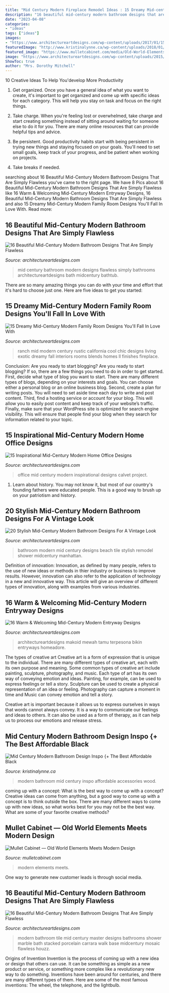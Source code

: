 ```yaml
---
title: "Mid Century Modern Fireplace Remodel Ideas : 15 Dreamy Mid-century Modern Family Room Designs You&#039;ll Fall In Love With"
description: "16 beautiful mid-century modern bathroom designs that are simply flawless"
date: "2023-04-08"
categories:
- "ideas"
tags: ["ideas"]
images:
- "https://www.architectureartdesigns.com/wp-content/uploads/2017/01/15-Inspirational-Mid-Century-Modern-Home-Office-Designs-13-630x841.jpg"
featuredImage: "http://www.kristinalynne.ca/wp-content/uploads/2018/01/Mid-Century-Modern-Bathroom-Ideas-31-1-Kindesign-681x1024.jpg"
featured_image: "https://www.mulletcabinet.com/media/Old-World-Elements-Modern-Design-1.jpg"
image: "https://www.architectureartdesigns.com/wp-content/uploads/2015/02/20-Stylish-Mid-Century-Modern-Bathroom-Designs-For-A-Vintage-Look-18-630x945.jpg"
ShowToc: true
author: "Mrs. Dorothy Mitchell"
---
```



10 Creative Ideas To Help You'develop More Productivity
1. Get organized. Once you have a general idea of what you want to create, it's important to get organized and come up with specific ideas for each category. This will help you stay on task and focus on the right things.
2. Take charge. When you're feeling lost or overwhelmed, take charge and start creating something instead of sitting around waiting for someone else to do it for you. There are many online resources that can provide helpful tips and advice.

3. Be persistent. Good productivity habits start with being persistent in trying new things and staying focused on your goals. You'll need to set small goals, keep track of your progress, and be patient when working on projects.

4. Take breaks if needed.

	

		
searching about 16 Beautiful Mid-Century Modern Bathroom Designs That Are Simply Flawless you've came to the right page. We have 8 Pics about 16 Beautiful Mid-Century Modern Bathroom Designs That Are Simply Flawless like 16 Warm &amp; Welcoming Mid-Century Modern Entryway Designs, 16 Beautiful Mid-Century Modern Bathroom Designs That Are Simply Flawless and also 15 Dreamy Mid-Century Modern Family Room Designs You&#039;ll Fall In Love With. Read more:
		
    
## 16 Beautiful Mid-Century Modern Bathroom Designs That Are Simply Flawless

<img loading=lazy src="https://www.architectureartdesigns.com/wp-content/uploads/2015/10/16-Beautiful-Mid-Century-Modern-Bathroom-Designs-That-Are-Simply-Flawless-13.jpg" onerror="this.onerror=null;this.src='https://tse3.mm.bing.net/th?id=OIP.KPF6dzBw4zDjvDLyNzwA_gHaJh&amp;pid=15.1';" alt="16 Beautiful Mid-Century Modern Bathroom Designs That Are Simply Flawless">

_Source: architectureartdesigns.com_

>mid century bathroom modern designs flawless simply bathrooms architectureartdesigns bath midcentury bathtub. 

	

There are so many amazing things you can do with your time and effort that it's hard to choose just one. Here are five ideas to get you started: 

    
## 15 Dreamy Mid-Century Modern Family Room Designs You&#039;ll Fall In Love With

<img loading=lazy src="https://www.architectureartdesigns.com/wp-content/uploads/2015/03/15-Dreamy-Mid-Century-Modern-Family-Room-Designs-Youll-Fall-In-Love-With-12-630x418.jpg" onerror="this.onerror=null;this.src='https://tse2.mm.bing.net/th?id=OIP.cAcR-MoRP9WaTRh95m9d2AHaE6&amp;pid=15.1';" alt="15 Dreamy Mid-Century Modern Family Room Designs You&#039;ll Fall In Love With">

_Source: architectureartdesigns.com_

>ranch mid modern century rustic california cool chic designs living exotic dreamy fall interiors rooms blends homes ll finishes fireplace. 

	

Conclusion: Are you ready to start blogging?
Are you ready to start blogging? If so, there are a few things you need to do in order to get started. First, decide what type of blog you want to start. There are many different types of blogs, depending on your interests and goals. You can choose either a personal blog or an online business blog. Second, create a plan for writing posts. You will need to set aside time each day to write and post content. Third, find a hosting service or account for your blog. This will allow you to easily post content and keep track of your website’s traffic. Finally, make sure that your WordPress site is optimized for search engine visibility. This will ensure that people find your blog when they search for information related to your topic.

    
## 15 Inspirational Mid-Century Modern Home Office Designs

<img loading=lazy src="https://www.architectureartdesigns.com/wp-content/uploads/2017/01/15-Inspirational-Mid-Century-Modern-Home-Office-Designs-13-630x841.jpg" onerror="this.onerror=null;this.src='https://tse2.mm.bing.net/th?id=OIP.dygFNOPCxjF4YhpAHovScgHaJ4&amp;pid=15.1';" alt="15 Inspirational Mid-Century Modern Home Office Designs">

_Source: architectureartdesigns.com_

>office mid century modern inspirational designs calvet project. 

	

1) Learn about history. You may not know it, but most of our country's founding fathers were educated people. This is a good way to brush up on your patriotism and history. 

    
## 20 Stylish Mid-Century Modern Bathroom Designs For A Vintage Look

<img loading=lazy src="https://www.architectureartdesigns.com/wp-content/uploads/2015/02/20-Stylish-Mid-Century-Modern-Bathroom-Designs-For-A-Vintage-Look-18-630x945.jpg" onerror="this.onerror=null;this.src='https://tse4.mm.bing.net/th?id=OIP.QZ2HReqK-OuZ82FnAQYzXgHaLH&amp;pid=15.1';" alt="20 Stylish Mid-Century Modern Bathroom Designs For A Vintage Look">

_Source: architectureartdesigns.com_

>bathroom modern mid century designs beach tile stylish remodel shower midcentury manhattan. 

	

Definition of innovation:
Innovation, as defined by many people, refers to the use of new ideas or methods in thier industry or business to improve results. However, innovation can also refer to the application of technology in a new and innovative way. This article will give an overview of different types of innovation, along with examples from various industries.

    
## 16 Warm &amp; Welcoming Mid-Century Modern Entryway Designs

<img loading=lazy src="https://www.architectureartdesigns.com/wp-content/uploads/2020/06/16-Warm-Welcoming-Mid-Century-Modern-Entryway-Designs-15.jpg" onerror="this.onerror=null;this.src='https://tse4.mm.bing.net/th?id=OIP.dkjWN8PN6uPFkZvFOC392QHaE8&amp;pid=15.1';" alt="16 Warm &amp; Welcoming Mid-Century Modern Entryway Designs">

_Source: architectureartdesigns.com_

>architectureartdesigns makoid mewah tamu terpesona bikin entryways homeadore. 

	

The types of creative art
Creative art is a form of expression that is unique to the individual. There are many different types of creative art, each with its own purpose and meaning.
Some common types of creative art include painting, sculpture, photography, and music. Each type of art has its own way of conveying emotion and ideas. Painting, for example, can be used to express feelings or tell a story. Sculpture can be used to create a physical representation of an idea or feeling. Photography can capture a moment in time and Music can convey emotion and tell a story.

Creative art is important because it allows us to express ourselves in ways that words cannot always convey. It is a way to communicate our feelings and ideas to others. It can also be used as a form of therapy, as it can help us to process our emotions and release stress.

    
## Mid Century Modern Bathroom Design Inspo {+ The Best Affordable Black

<img loading=lazy src="http://www.kristinalynne.ca/wp-content/uploads/2018/01/Mid-Century-Modern-Bathroom-Ideas-31-1-Kindesign-681x1024.jpg" onerror="this.onerror=null;this.src='https://tse4.mm.bing.net/th?id=OIP.YsoApPh3BoeXkAam_5oEpQHaLI&amp;pid=15.1';" alt="Mid Century Modern Bathroom Design Inspo {+ The Best Affordable Black">

_Source: kristinalynne.ca_

>modern bathroom mid century inspo affordable accessories wood. 

	

coming up with a concept: What is the best way to come up with a concept?
Creative ideas can come from anything, but a good way to come up with a concept is to think outside the box. There are many different ways to come up with new ideas, so what works best for you may not be the best way. What are some of your favorite creative methods?

    
## Mullet Cabinet — Old World Elements Meets Modern Design

<img loading=lazy src="https://www.mulletcabinet.com/media/Old-World-Elements-Modern-Design-1.jpg" onerror="this.onerror=null;this.src='https://tse2.mm.bing.net/th?id=OIP.1iCOwwtBf0lxPlWvBlgOGQHaE8&amp;pid=15.1';" alt="Mullet Cabinet — Old World Elements Meets Modern Design">

_Source: mulletcabinet.com_

>modern elements meets. 

	

One way to generate new customer leads is through social media.

    
## 16 Beautiful Mid-Century Modern Bathroom Designs That Are Simply Flawless

<img loading=lazy src="https://www.architectureartdesigns.com/wp-content/uploads/2015/10/16-Beautiful-Mid-Century-Modern-Bathroom-Designs-That-Are-Simply-Flawless-8.jpg" onerror="this.onerror=null;this.src='https://tse4.mm.bing.net/th?id=OIP.Q7MqjAWEkkWD2Ci9C3_VUwHaJ4&amp;pid=15.1';" alt="16 Beautiful Mid-Century Modern Bathroom Designs That Are Simply Flawless">

_Source: architectureartdesigns.com_

>modern bathroom tile mid century master designs bathrooms shower marble bath stacked porcelain carrara walk base midcentury mosaic flawless houzz. 

	

Origins of Invention
Invention is the process of coming up with a new idea or design that others can use. It can be something as simple as a new product or service, or something more complex like a revolutionary new way to do something. Inventions have been around for centuries, and there are many different types of them. Here are some of the most famous inventions: The wheel, the telephone, and the lightbulb.

